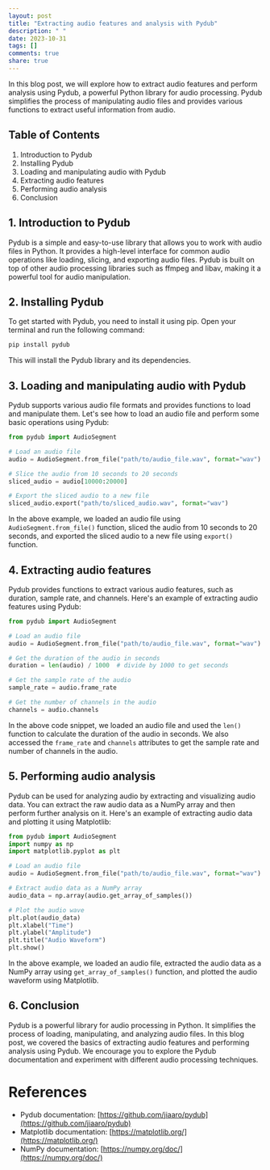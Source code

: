 ```yaml
---
layout: post
title: "Extracting audio features and analysis with Pydub"
description: " "
date: 2023-10-31
tags: []
comments: true
share: true
---
```


In this blog post, we will explore how to extract audio features and perform analysis using Pydub, a powerful Python library for audio processing. Pydub simplifies the process of manipulating audio files and provides various functions to extract useful information from audio.

## Table of Contents
1. Introduction to Pydub
2. Installing Pydub
3. Loading and manipulating audio with Pydub
4. Extracting audio features
5. Performing audio analysis
6. Conclusion

## 1. Introduction to Pydub
Pydub is a simple and easy-to-use library that allows you to work with audio files in Python. It provides a high-level interface for common audio operations like loading, slicing, and exporting audio files. Pydub is built on top of other audio processing libraries such as ffmpeg and libav, making it a powerful tool for audio manipulation.

## 2. Installing Pydub
To get started with Pydub, you need to install it using pip. Open your terminal and run the following command:
```bash
pip install pydub
```
This will install the Pydub library and its dependencies.

## 3. Loading and manipulating audio with Pydub
Pydub supports various audio file formats and provides functions to load and manipulate them. Let's see how to load an audio file and perform some basic operations using Pydub:

```python
from pydub import AudioSegment

# Load an audio file
audio = AudioSegment.from_file("path/to/audio_file.wav", format="wav")

# Slice the audio from 10 seconds to 20 seconds
sliced_audio = audio[10000:20000]

# Export the sliced audio to a new file
sliced_audio.export("path/to/sliced_audio.wav", format="wav")
```

In the above example, we loaded an audio file using `AudioSegment.from_file()` function, sliced the audio from 10 seconds to 20 seconds, and exported the sliced audio to a new file using `export()` function.

## 4. Extracting audio features
Pydub provides functions to extract various audio features, such as duration, sample rate, and channels. Here's an example of extracting audio features using Pydub:

```python
from pydub import AudioSegment

# Load an audio file
audio = AudioSegment.from_file("path/to/audio_file.wav", format="wav")

# Get the duration of the audio in seconds
duration = len(audio) / 1000  # divide by 1000 to get seconds

# Get the sample rate of the audio
sample_rate = audio.frame_rate

# Get the number of channels in the audio
channels = audio.channels
```

In the above code snippet, we loaded an audio file and used the `len()` function to calculate the duration of the audio in seconds. We also accessed the `frame_rate` and `channels` attributes to get the sample rate and number of channels in the audio.

## 5. Performing audio analysis
Pydub can be used for analyzing audio by extracting and visualizing audio data. You can extract the raw audio data as a NumPy array and then perform further analysis on it. Here's an example of extracting audio data and plotting it using Matplotlib:

```python
from pydub import AudioSegment
import numpy as np
import matplotlib.pyplot as plt

# Load an audio file
audio = AudioSegment.from_file("path/to/audio_file.wav", format="wav")

# Extract audio data as a NumPy array
audio_data = np.array(audio.get_array_of_samples())

# Plot the audio wave
plt.plot(audio_data)
plt.xlabel("Time")
plt.ylabel("Amplitude")
plt.title("Audio Waveform")
plt.show()
```

In the above example, we loaded an audio file, extracted the audio data as a NumPy array using `get_array_of_samples()` function, and plotted the audio waveform using Matplotlib.

## 6. Conclusion
Pydub is a powerful library for audio processing in Python. It simplifies the process of loading, manipulating, and analyzing audio files. In this blog post, we covered the basics of extracting audio features and performing analysis using Pydub. We encourage you to explore the Pydub documentation and experiment with different audio processing techniques.

# References
- Pydub documentation: [https://github.com/jiaaro/pydub](https://github.com/jiaaro/pydub)
- Matplotlib documentation: [https://matplotlib.org/](https://matplotlib.org/)
- NumPy documentation: [https://numpy.org/doc/](https://numpy.org/doc/)
